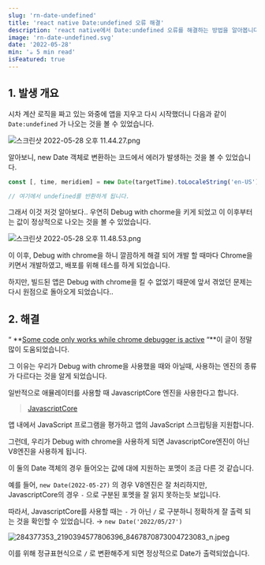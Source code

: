 ```yaml
---
slug: 'rn-date-undefined'
title: 'react native Date:undefined 오류 해결'
description: 'react native에서 Date:undefined 오류를 해결하는 방법을 알아봅니다.'
image: 'rn-date-undefined.svg'
date: '2022-05-28'
min: '☕️ 5 min read'
isFeatured: true
---
```


## 1. 발생 개요

시차 계산 로직을 짜고 있는 와중에 앱을 지우고 다시 시작했더니 다음과 같이 `Date:undefined` 가 나오는 것을 볼 수 있었습니다.

![스크린샷 2022-05-28 오후 11.44.27.png](1.svg)

알아보니, new Date 객체로 변환하는 코드에서 에러가 발생하는 것을 볼 수 있었습니다.

```javascript
const [, time, meridiem] = new Date(targetTime).toLocaleString('en-US').split(' ');

// 여기에서 undefined를 반환하게 됩니다.
```

그래서 이것 저것 알아보다.. 우연히 Debug with chorme을 키게 되었고 이 이후부터는 값이 정상적으로 나오는 것을 볼 수 있었습니다.

![스크린샷 2022-05-28 오후 11.48.53.png](2.svg)

이 이후, Debug with chrome을 하니 깔끔하게 해결 되어 개발 할 때마다 Chrome을 키면서 개발하였고, 배포를 위해 테스를 하게 되었습니다.

하지만, 빌드된 앱은 Debug with chrome을 킬 수 없었기 때문에 앞서 겪었던 문제는 다시 원점으로 돌아오게 되었습니다..

## 2. 해결

“ **[Some code only works while chrome debugger is active](https://stackoverflow.com/questions/35660278/some-code-only-works-while-chrome-debugger-is-active) “**이 글이 정말 많이 도움되었습니다.

그 이유는 우리가 Debug with chrome을 사용했을 때와 아닐때, 사용하는 엔진의 종류가 다르다는 것을 알게 되었습니다.

일반적으로 애뮬레이터를 사용할 때 JavascriptCore 엔진을 사용한다고 합니다.

> [JavascriptCore](https://developer.apple.com/documentation/javascriptcore)

앱 내에서 JavaScript 프로그램을 평가하고 앱의 JavaScript 스크립팅을 지원합니다.

>

그런데, 우리가 Debug with chrome을 사용하게 되면 JavascriptCore엔진이 아닌 V8엔진을 사용하게 됩니다.

이 둘의 Date 객체의 경우 들어오는 값에 대에 지원하는 포멧이 조금 다른 것 같습니다.

예를 들어, `new Date(2022-05-27)` 의 경우 V8엔진은 잘 처리하지만, JavascriptCore의 경우 `-` 으로 구분된 포멧을 잘 읽지 못하는듯 보입니다.

따라서, JavascriptCore를 사용할 때는 `-` 가 아닌 `/` 로 구분하니 정확하게 잘 출력 되는 것을 확인할 수 있었습니다. → `new Date('2022/05/27')`

![284377353_2190394577806396_8467870873004723083_n.jpeg](3.svg)

이를 위해 정규표현식으로 `/` 로 변환해주게 되면 정상적으로 Date가 출력되었습니다.

